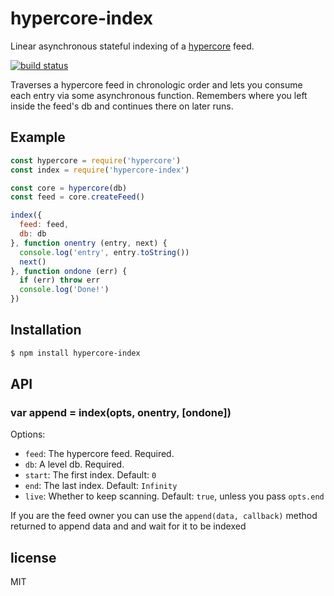 
# hypercore-index

Linear asynchronous stateful indexing of a
[hypercore](https://github.com/mafintosh/hypercore) feed.

[![build status](https://travis-ci.org/juliangruber/hypercore-index.svg?branch=master)](http://travis-ci.org/juliangruber/hypercore-index)

Traverses a hypercore feed in chronologic order and lets you consume each
entry via some asynchronous function. Remembers where you left inside the
feed's db and continues there on later runs.

## Example

```js
const hypercore = require('hypercore')
const index = require('hypercore-index')

const core = hypercore(db)
const feed = core.createFeed()

index({
  feed: feed,
  db: db
}, function onentry (entry, next) {
  console.log('entry', entry.toString())
  next()
}, function ondone (err) {
  if (err) throw err
  console.log('Done!')
})
```

## Installation

```bash
$ npm install hypercore-index
```

## API

### var append = index(opts, onentry, [ondone])

Options:

- `feed`: The hypercore feed. Required.
- `db`: A level db. Required.
- `start`: The first index. Default: `0`
- `end`: The last index. Default: `Infinity`
- `live`: Whether to keep scanning. Default: `true`, unless you pass `opts.end`

If you are the feed owner you can use the `append(data, callback)` method returned to append
data and and wait for it to be indexed

## license

MIT
